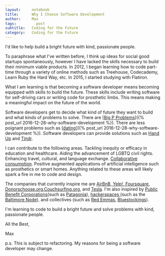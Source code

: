 ```yaml
---
layout:     notebook
title:      Why I Choose Software Development
author:     Max
tags:         post
subtitle:   Coding for the Future
category:   Coding for the Future
---
```


I'd like to help build a bright future with kind, passionate people. 

To paraphrase what I've written before, I think up ideas for social good startups spontaneously, however I have lacked the skills necessary to build their minimum viable products. In 2012, I began learning how to code part-time through a variety of online methods such as Treehouse, Codecademy, Learn Ruby the Hard Way, etc. In 2015, I started studying with Flatiron. 

What I am learning is that becoming a software developer means becoming equipped with skills to build the future. These skills include writing software for self-driving cars or writing code for prosthetic limbs. This means making a meaningful impact on the future of the world. 

Software developers get to decide what kind of future they want to build and what kinds of problems to solve. There are [<a href="https://miter.mit.edu/the-unexotic-underclass/">Big P Problems</a>]({% post_url 2016-12-28-why-software-development %}). There are less poignant problems such as [<a href="https://gotinder.com">dating</a>]({% post_url 2016-12-28-why-software-development %}). Software developers can provide solutions such as <a href="https://handup.org/" >Hand Up</a> and <a href="http://www.gotinder.com/">Tindr</a>. 

I can contribute to the following areas. Tackling inequity or efficacy in education and healthcare. Aiding the advancement of LGBTQ civil rights. Enhancing travel, cultural, and language exchange. <a href=" https://www.amazon.com/Whats-Mine-Yours-Collaborative-Consumption/dp/0061963542/ref=sr_1_1?ie=UTF8&qid=1483566841&sr=8-1&keywords=what%27s+mine+is+yours">Collaborative consumption</a>. Positive augmented applications of artificial intelligence such as prosthetics or smart homes. Anything related to these areas will likely spark a fire in me to code and design. 

The companies that currently inspire me are <a href="http://www.airbnb.com/">AirBnB</a>,<a href="http://www.yelp.com/"> Yelp!</a>,<a href="http://www.foursquare.com/"> Foursquare</a>, <a href="http://www.donorschoose.org/">Donorschoose.org</a>,<a href="http://www.couchsurfing.com/">Couchsurfing.org</a>, and <a href="http://www.tesla.com/">Tesla</a>. I'm also inspired by <a href="https://en.wikipedia.org/wiki/Public-benefit_corporation">Public Benefit Corporations</a>(such as <a href="http://www.patagonia.com/">Patagonia</a>), <a href="https://en.wikipedia.org/wiki/Hackerspace">hackerspaces </a>(such as the <a href="http://www.baltimorenode.org/">Baltimore Node</a>), and collectives (such as <a href="http://www.redemmas.org/">Red Emmas</a>, <a href ="http://bluestockings.com/">Bluestockings</a>).  

I'm learning to code to build a bright future and solve problems with kind, passionate people. 


All the Best,

Max

p.s. This is subject to refactoring. My reasons for being a software developer may change. 